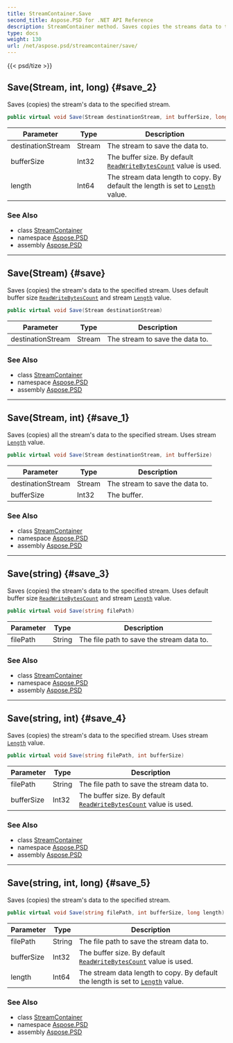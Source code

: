 ```yaml
---
title: StreamContainer.Save
second_title: Aspose.PSD for .NET API Reference
description: StreamContainer method. Saves copies the streams data to the specified stream
type: docs
weight: 130
url: /net/aspose.psd/streamcontainer/save/
---
```

{{< psd/tize >}}
## Save(Stream, int, long) {#save_2}

Saves (copies) the stream's data to the specified stream.

```csharp
public virtual void Save(Stream destinationStream, int bufferSize, long length)
```

| Parameter | Type | Description |
| --- | --- | --- |
| destinationStream | Stream | The stream to save the data to. |
| bufferSize | Int32 | The buffer size. By default [`ReadWriteBytesCount`](../readwritebytescount/) value is used. |
| length | Int64 | The stream data length to copy. By default the length is set to [`Length`](../length/) value. |

### See Also

* class [StreamContainer](../)
* namespace [Aspose.PSD](../../../aspose.psd/)
* assembly [Aspose.PSD](../../../)

---

## Save(Stream) {#save}

Saves (copies) the stream's data to the specified stream. Uses default buffer size [`ReadWriteBytesCount`](../readwritebytescount/) and stream [`Length`](../length/) value.

```csharp
public virtual void Save(Stream destinationStream)
```

| Parameter | Type | Description |
| --- | --- | --- |
| destinationStream | Stream | The stream to save the data to. |

### See Also

* class [StreamContainer](../)
* namespace [Aspose.PSD](../../../aspose.psd/)
* assembly [Aspose.PSD](../../../)

---

## Save(Stream, int) {#save_1}

Saves (copies) all the stream's data to the specified stream. Uses stream [`Length`](../length/) value.

```csharp
public virtual void Save(Stream destinationStream, int bufferSize)
```

| Parameter | Type | Description |
| --- | --- | --- |
| destinationStream | Stream | The stream to save the data to. |
| bufferSize | Int32 | The buffer. |

### See Also

* class [StreamContainer](../)
* namespace [Aspose.PSD](../../../aspose.psd/)
* assembly [Aspose.PSD](../../../)

---

## Save(string) {#save_3}

Saves (copies) the stream's data to the specified stream. Uses default buffer size [`ReadWriteBytesCount`](../readwritebytescount/) and stream [`Length`](../length/) value.

```csharp
public virtual void Save(string filePath)
```

| Parameter | Type | Description |
| --- | --- | --- |
| filePath | String | The file path to save the stream data to. |

### See Also

* class [StreamContainer](../)
* namespace [Aspose.PSD](../../../aspose.psd/)
* assembly [Aspose.PSD](../../../)

---

## Save(string, int) {#save_4}

Saves (copies) the stream's data to the specified stream. Uses stream [`Length`](../length/) value.

```csharp
public virtual void Save(string filePath, int bufferSize)
```

| Parameter | Type | Description |
| --- | --- | --- |
| filePath | String | The file path to save the stream data to. |
| bufferSize | Int32 | The buffer size. By default [`ReadWriteBytesCount`](../readwritebytescount/) value is used. |

### See Also

* class [StreamContainer](../)
* namespace [Aspose.PSD](../../../aspose.psd/)
* assembly [Aspose.PSD](../../../)

---

## Save(string, int, long) {#save_5}

Saves (copies) the stream's data to the specified stream.

```csharp
public virtual void Save(string filePath, int bufferSize, long length)
```

| Parameter | Type | Description |
| --- | --- | --- |
| filePath | String | The file path to save the stream data to. |
| bufferSize | Int32 | The buffer size. By default [`ReadWriteBytesCount`](../readwritebytescount/) value is used. |
| length | Int64 | The stream data length to copy. By default the length is set to [`Length`](../length/) value. |

### See Also

* class [StreamContainer](../)
* namespace [Aspose.PSD](../../../aspose.psd/)
* assembly [Aspose.PSD](../../../)


